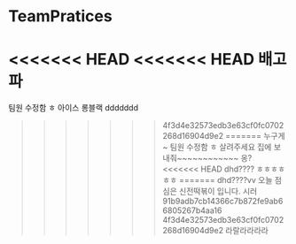 # TeamPratices
<<<<<<< HEAD
<<<<<<< HEAD
배고파
=======
팀원 수정함 ㅎ
아이스 롱블랙
ddddddd
>>>>>>> 4f3d4e32573edb3e63cf0fc0702268d16904d9e2
=======
누구게~
팀원 수정함 ㅎ
살려주세요
집에 보내줘~~~~~~~~~~~~
옹?
<<<<<<< HEAD
dhd????
ㅎㅎㅎㅎㅎㅎ
=======
dhd????vv
오늘 점심은 신전떡볶이 입니다. 시러 
>>>>>>> 91b9adb7cb14366c7b872fe9ab66805267b4aa16
>>>>>>> 4f3d4e32573edb3e63cf0fc0702268d16904d9e2
라랄라라라라
